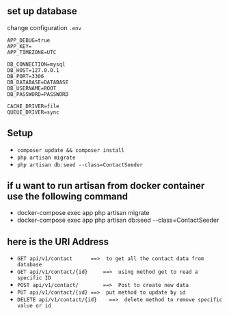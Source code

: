  ## set up database
 change configuration `.env`

 ```APP_ENV=local
APP_DEBUG=true
APP_KEY=
APP_TIMEZONE=UTC

DB_CONNECTION=mysql
DB_HOST=127.0.0.1
DB_PORT=3306
DB_DATABASE=DATABASE
DB_USERNAME=ROOT
DB_PASSWORD=PASSWORD

CACHE_DRIVER=file
QUEUE_DRIVER=sync  
```

## Setup
- `composer update && composer install`
- `php artisan migrate`
- `php artisan db:seed --class=ContactSeeder`

## if u want to run artisan from docker container use the following command

- docker-compose exec app php artisan migrate
- docker-compose exec app php artisan db:seed --class=ContactSeeder

## here is the  URI Address 

- ``GET api/v1/contact 		==>  to get all the contact data from database``
- ``GET api/v1/contact/{id} 	==>  using method get to read a specific ID ``
- ``POST api/v1/contact/		==>  Post to create new data ``
- ``PUT api/v1/contact/{id}	==>  put method to update by id ``
- ``DELETE api/v1/contact/{id}    ==>  delete method to remove specific value or id ``
